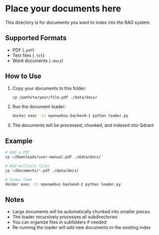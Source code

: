 # Place your documents here

This directory is for documents you want to index into the RAG system.

## Supported Formats

- PDF (`.pdf`)
- Text files (`.txt`)
- Word documents (`.docx`)

## How to Use

1. Copy your documents to this folder:
   ```bash
   cp /path/to/your/file.pdf ./data/docs/
   ```

2. Run the document loader:
   ```bash
   docker exec -it openwebui-backend-1 python loader.py
   ```

3. The documents will be processed, chunked, and indexed into Qdrant

## Example

```bash
# Add a PDF
cp ~/Downloads/user-manual.pdf ./data/docs/

# Add multiple files
cp ~/Documents/*.pdf ./data/docs/

# Index them
docker exec -it openwebui-backend-1 python loader.py
```

## Notes

- Large documents will be automatically chunked into smaller pieces
- The loader recursively processes all subdirectories
- You can organize files in subfolders if needed
- Re-running the loader will add new documents to the existing index
